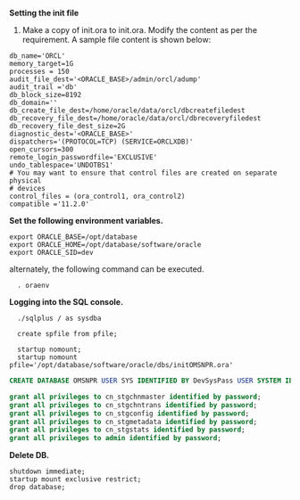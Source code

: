 **Setting the init file**

1. Make a copy of init.ora to init<database-name>.ora.
  Modify the content as per the requirement. A sample file content is shown below:

  ```
db_name='ORCL'
memory_target=1G
processes = 150
audit_file_dest='<ORACLE_BASE>/admin/orcl/adump'
audit_trail ='db'
db_block_size=8192
db_domain=''
db_create_file_dest=/home/oracle/data/orcl/dbcreatefiledest
db_recovery_file_dest=/home/oracle/data/orcl/dbrecoveryfiledest
db_recovery_file_dest_size=2G
diagnostic_dest='<ORACLE_BASE>'
dispatchers='(PROTOCOL=TCP) (SERVICE=ORCLXDB)'
open_cursors=300
remote_login_passwordfile='EXCLUSIVE'
undo_tablespace='UNDOTBS1'
# You may want to ensure that control files are created on separate physical
# devices
control_files = (ora_control1, ora_control2)
compatible ='11.2.0'
```
  
**Set the following environment variables.**
  
```  
export ORACLE_BASE=/opt/database
export ORACLE_HOME=/opt/database/software/oracle
export ORACLE_SID=dev
```
alternately, the following command can be executed.
```
  . oraenv
```
  
**Logging into the SQL console.**
 
```  
  ./sqlplus / as sysdba
```
```
  create spfile from pfile;  
```    
```
  startup nomount;
  startup nomount pfile='/opt/database/software/oracle/dbs/initOMSNPR.ora'
```  
 
```sql
CREATE DATABASE OMSNPR USER SYS IDENTIFIED BY DevSysPass USER SYSTEM IDENTIFIED BY DevSystemPass MAXLOGFILES 5 MAXLOGHISTORY 10 MAXDATAFILES 50 CHARACTER SET US7ASCII NATIONAL CHARACTER SET AL16UTF16 DEFAULT TABLESPACE USERS DEFAULT TEMPORARY TABLESPACE TEMPTS UNDO TABLESPACE UNDOTBS;

grant all privileges to cn_stgchnmaster identified by password;
grant all privileges to cn_stgchntrans identified by password;
grant all privileges to cn_stgconfig identified by password;
grant all privileges to cn_stgmetadata identified by password;
grant all privileges to cn_stgstats identified by password;
grant all privileges to admin identified by password;
```
  
**Delete DB.**
```
shutdown immediate;
startup mount exclusive restrict;
drop database;  
```  
